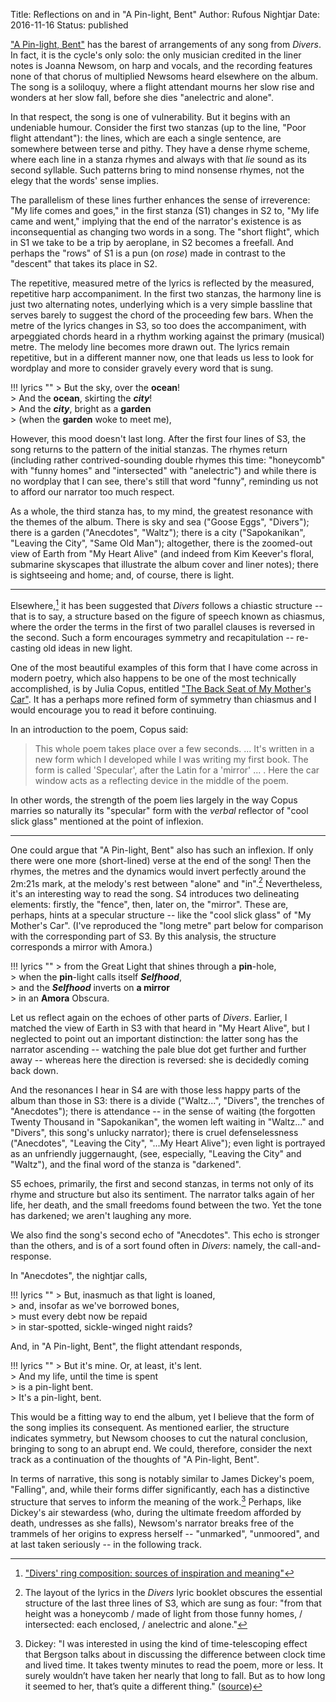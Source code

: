 Title: Reflections on and in "A Pin-light, Bent"
Author: Rufous Nightjar
Date: 2016-11-16
Status: published

["A Pin-light, Bent"][] has the barest of arrangements of any song from *Divers*. In fact, it is the cycle's only solo: the only musician credited in the liner notes is Joanna Newsom, on harp and vocals, and the recording features none of that chorus of multiplied Newsoms heard elsewhere on the album. The song is a soliloquy, where a flight attendant mourns her slow rise and wonders at her slow fall, before she dies "anelectric and alone".

In that respect, the song is one of vulnerability. But it begins with an undeniable humour. Consider the first two stanzas (up to the line, "Poor flight attendant"): the lines, which are each a single sentence, are somewhere between terse and pithy. They have a dense rhyme scheme, where each line in a stanza rhymes and always with that *lie* sound as its second syllable. Such patterns bring to mind nonsense rhymes, not the elegy that the words' sense implies.

The parallelism of these lines further enhances the sense of irreverence: "My life comes and goes," in the first stanza (S1) changes in S2 to, "My life came and went," implying that the end of the narrator's existence is as inconsequential as changing two words in a song. The "short flight", which in S1 we take to be a trip by aeroplane, in S2 becomes a freefall. And perhaps the "rows" of S1 is a pun (on *rose*) made in contrast to the "descent" that takes its place in S2.

The repetitive, measured metre of the lyrics is reflected by the measured, repetitive harp accompaniment. In the first two stanzas, the harmony line is just two alternating notes, underlying which is a very simple bassline that serves barely to suggest the chord of the proceeding few bars. When the metre of the lyrics changes in S3, so too does the accompaniment, with arpeggiated chords heard in a rhythm working against the primary (musical) metre. The melody line becomes more drawn out. The lyrics remain repetitive, but in a different manner now, one that leads us less to look for wordplay and more to consider gravely every word that is sung.

!!! lyrics ""
	> But the sky, over the **ocean**!  
	> And the **ocean**, skirting the __*city*__!  
	> And the __*city*__, bright as a **garden**  
	> (when the **garden** woke to meet me),

However, this mood doesn't last long. After the first four lines of S3, the song returns to the pattern of the initial stanzas. The rhymes return (including rather contrived-sounding double rhymes this time: "honeycomb" with "funny homes" and "intersected" with "anelectric") and while there is no wordplay that I can see, there's still that word "funny", reminding us not to afford our narrator too much respect.

As a whole, the third stanza has, to my mind, the greatest resonance with the themes of the album. There is sky and sea ("Goose Eggs", "Divers"); there is a garden ("Anecdotes", "Waltz"); there is a city ("Sapokanikan", "Leaving the City", "Same Old Man"); altogether, there is the zoomed-out view of Earth from "My Heart Alive" (and indeed from Kim Keever's floral, submarine skyscapes that illustrate the album cover and liner notes); there is sightseeing and home; and, of course, there is light.

***

Elsewhere,[^3] it has been suggested that *Divers* follows a chiastic structure -- that is to say, a structure based on the figure of speech known as chiasmus, where the order the terms in the first of two parallel clauses is reversed in the second. Such a form encourages symmetry and recapitulation -- re-casting old ideas in new light.

One of the most beautiful examples of this form that I have come across in modern poetry, which also happens to be one of the most technically accomplished, is by Julia Copus, entitled ["The Back Seat of My Mother's Car"][]. It has a perhaps more refined form of symmetry than chiasmus and I would encourage you to read it before continuing.

In an introduction to the poem, Copus said:

> This whole poem takes place over a few seconds. ...
> It's written in a new form which I developed while
> I was writing my first book. The form is called
> 'Specular', after the Latin for a 'mirror' ... .
> Here the car window acts as a reflecting device
> in the middle of the poem.

In other words, the strength of the poem lies largely in the way Copus marries so naturally its "specular" form with the *verbal* reflector of "cool slick glass" mentioned at the point of inflexion.

***

One could argue that "A Pin-light, Bent" also has such an inflexion. If only there were one more (short-lined) verse at the end of the song! Then the rhymes, the metres and the dynamics would invert perfectly around the 2m:21s mark, at the melody's rest between "alone" and "in".[^2] Nevertheless, it's an interesting way to read the song. S4 introduces two delineating elements: firstly, the "fence", then, later on, the "mirror". These are, perhaps, hints at a specular structure -- like the "cool slick glass" of "My Mother's Car". (I've reproduced the "long metre" part below for comparison with the corresponding part of S3. By this analysis, the structure corresponds a mirror with Amora.)

!!! lyrics ""
	> from the Great Light that shines through a **pin**-hole,  
	> when the **pin**-light calls itself __*Selfhood*__,  
	> and the __*Selfhood*__ inverts on **a mirror**  
	> in an **Amora** Obscura.

Let us reflect again on the echoes of other parts of *Divers*. Earlier, I matched the view of Earth in S3 with that heard in "My Heart Alive", but I neglected to point out an important distinction: the latter song has the narrator ascending -- watching the pale blue dot get further and further away -- whereas here the direction is reversed: she is decidedly coming back down.

And the resonances I hear in S4 are with those less happy parts of the album than those in S3: there is a divide ("Waltz...", "Divers", the trenches of "Anecdotes"); there is attendance -- in the sense of waiting (the forgotten Twenty Thousand in "Sapokanikan", the women left waiting in "Waltz..." and "Divers", this song's unlucky narrator); there is cruel defenselessness ("Anecdotes", "Leaving the City", "...My Heart Alive"); even light is portrayed as an unfriendly juggernaught, (see, especially, "Leaving the City" and "Waltz"), and the final word of the stanza is "darkened".

S5 echoes, primarily, the first and second stanzas, in terms not only of its rhyme and structure but also its sentiment. The narrator talks again of her life, her death, and the small freedoms found between the two. Yet the tone has darkened; we aren't laughing any more.

We also find the song's second echo of "Anecdotes". This echo is stronger than the others, and is of a sort found often in *Divers*: namely, the call-and-response.

In "Anecdotes", the nightjar calls,

!!! lyrics ""
	> But, inasmuch as that light is loaned,  
	> and, insofar as we've borrowed bones,  
	> must every debt now be repaid  
	> in star-spotted, sickle-winged night raids?

And, in "A Pin-light, Bent", the flight attendant responds,

!!! lyrics ""
	> But it's mine. Or, at least, it's lent.  
	> And my life, until the time is spent  
	> is a pin-light bent.  
	> It's a pin-light, bent.

This would be a fitting way to end the album, yet I believe that the form of the song implies its consequent. As mentioned earlier, the structure indicates symmetry, but Newsom chooses to cut the natural conclusion, bringing to song to an abrupt end. We could, therefore, consider the next track as a continuation of the thoughts of "A Pin-light, Bent".

In terms of narrative, this song is notably similar to James Dickey's poem, "Falling", and, while their forms differ significantly, each has a distinctive structure that serves to inform the meaning of the work.[^4] Perhaps, like Dickey's air stewardess (who, during the ultimate freedom afforded by death, undresses as she falls), Newsom's narrator breaks free of the trammels of her origins to express herself -- "unmarked", "unmoored", and at last taken seriously -- in the following track.

[^3]: ["Divers' ring composition: sources of inspiration and meaning"](http://www.fromamouth.com/milkymoon/viewtopic.php?f=58&t=1391)

[^2]: The layout of the lyrics in the *Divers* lyric booklet obscures the essential structure of the last three lines of S3, which are sung as four: "from that height was a honeycomb / made of light from those funny homes, / intersected: each enclosed, / anelectric and alone."

[^4]: Dickey: "I was interested in using the kind of time-telescoping effect that Bergson talks about in discussing the difference between clock time and lived time. It takes twenty minutes to read the poem, more or less. It surely wouldn’t have taken her nearly that long to fall. But as to how long it seemed to her, that’s quite a different thing." ([source](http://www.english.illinois.edu/maps/poets/a_f/dickey/falling.htm))

["A Pin-light, Bent"]: {filename}../pages/Divers/apinlightbent.md
["The Back Seat of My Mother's Car"]: http://www.poetryarchive.org/poem/back-seat-my-mothers-car